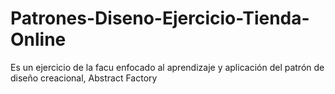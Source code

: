 # Patrones-Diseno-Ejercicio-Tienda-Online
Es un ejercicio de la facu enfocado al aprendizaje y aplicación del patrón de diseño creacional, Abstract Factory
